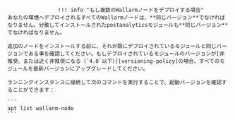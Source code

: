 					!!! info "もし複数のWallarmノードをデプロイする場合"
    あなたの環境へデプロイされるすべてのWallarmノードは、**同じバージョン**でなければなりません。分散してインストールされたpostanalyticsモジュールも**同じバージョン**でなければなりません。

    追加のノードをインストールする前に、それが既にデプロイされているモジュールと同じバージョンである事を確認してください。もしデプロイされているモジュールのバージョンが[非推奨、または近く非推奨になる（`4.0`以下）][versioning-policy]の場合、すべてのモジュールを最新バージョンにアップグレードしてください。

    ランニングインスタンスに接続して次のコマンドを実行することで、起動バージョンを確認することができます：

    ```
    apt list wallarm-node
    ```